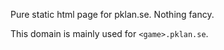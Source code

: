 Pure static html page for pklan.se. Nothing fancy.

This domain is mainly used for `<game>.pklan.se`.
